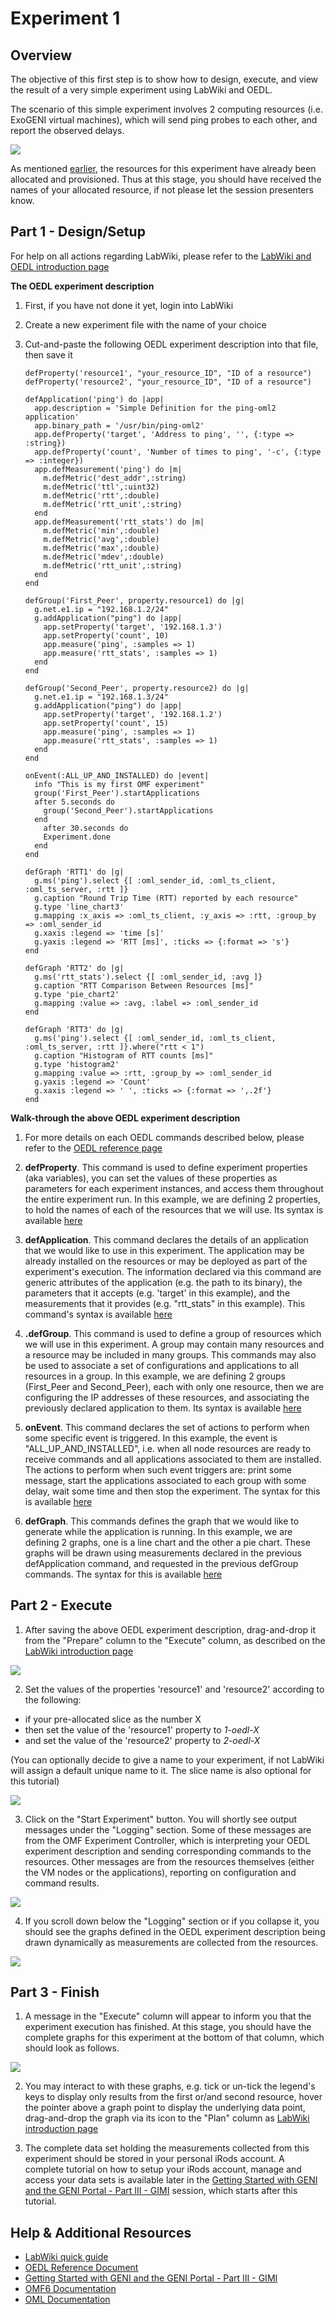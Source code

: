 # Experiment 1

## Overview

The objective of this first step is to show how to design, execute, and view the result of a very simple experiment using LabWiki and OEDL.

The scenario of this simple experiment involves 2 computing resources (i.e. ExoGENI virtual machines), which will send ping probes to each other, and report the observed delays.

<img src="https://raw.github.com/mytestbed/gec18-tutorial/master/part1/exp1_overview.png">

As mentioned [earlier](http://groups.geni.net/geni/wiki/GEC18Agenda/LabWikiAndOEDL#Pre-Requisites), the resources for this experiment have already been allocated and provisioned. Thus at this stage, you should have received the names of your allocated resource, if not please let the session presenters know. 

## Part 1 - Design/Setup 

For help on all actions regarding LabWiki, please refer to the [LabWiki and OEDL introduction page](http://groups.geni.net/geni/wiki/GEC18Agenda/LabWikiAndOEDL/Introduction)

**The OEDL experiment description**

1. First, if you have not done it yet, login into LabWiki
2. Create a new experiment file with the name of your choice
3. Cut-and-paste the following OEDL experiment description into that file, then save it

       defProperty('resource1', "your_resource_ID", "ID of a resource")
       defProperty('resource2', "your_resource_ID", "ID of a resource")

       defApplication('ping') do |app|
         app.description = 'Simple Definition for the ping-oml2 application'
         app.binary_path = '/usr/bin/ping-oml2'
         app.defProperty('target', 'Address to ping', '', {:type => :string})
         app.defProperty('count', 'Number of times to ping', '-c', {:type => :integer})
         app.defMeasurement('ping') do |m|
           m.defMetric('dest_addr',:string)
           m.defMetric('ttl',:uint32)
           m.defMetric('rtt',:double)
           m.defMetric('rtt_unit',:string)
         end
         app.defMeasurement('rtt_stats') do |m|
           m.defMetric('min',:double)
           m.defMetric('avg',:double)
           m.defMetric('max',:double)
           m.defMetric('mdev',:double)
           m.defMetric('rtt_unit',:string)
         end
       end

       defGroup('First_Peer', property.resource1) do |g|
         g.net.e1.ip = "192.168.1.2/24"
         g.addApplication("ping") do |app|
           app.setProperty('target', '192.168.1.3')
           app.setProperty('count', 10)
           app.measure('ping', :samples => 1)
           app.measure('rtt_stats', :samples => 1)
         end
       end
         
       defGroup('Second_Peer', property.resource2) do |g|
         g.net.e1.ip = "192.168.1.3/24"
         g.addApplication("ping") do |app|
           app.setProperty('target', '192.168.1.2')
           app.setProperty('count', 15)
           app.measure('ping', :samples => 1)
           app.measure('rtt_stats', :samples => 1)
         end
       end

       onEvent(:ALL_UP_AND_INSTALLED) do |event|
         info "This is my first OMF experiment"
         group('First_Peer').startApplications
         after 5.seconds do
           group('Second_Peer').startApplications
         end
           after 30.seconds do
           Experiment.done
         end
       end

       defGraph 'RTT1' do |g|
         g.ms('ping').select {[ :oml_sender_id, :oml_ts_client, :oml_ts_server, :rtt ]}
         g.caption "Round Trip Time (RTT) reported by each resource"
         g.type 'line_chart3'
         g.mapping :x_axis => :oml_ts_client, :y_axis => :rtt, :group_by => :oml_sender_id
         g.xaxis :legend => 'time [s]'
         g.yaxis :legend => 'RTT [ms]', :ticks => {:format => 's'}
       end

       defGraph 'RTT2' do |g|
         g.ms('rtt_stats').select {[ :oml_sender_id, :avg ]}
         g.caption "RTT Comparison Between Resources [ms]"
         g.type 'pie_chart2'
         g.mapping :value => :avg, :label => :oml_sender_id
       end

       defGraph 'RTT3' do |g|
         g.ms('ping').select {[ :oml_sender_id, :oml_ts_client, :oml_ts_server, :rtt ]}.where("rtt < 1")
         g.caption "Histogram of RTT counts [ms]"
         g.type 'histogram2'
         g.mapping :value => :rtt, :group_by => :oml_sender_id
         g.yaxis :legend => 'Count'
         g.xaxis :legend => ' ', :ticks => {:format => ',.2f'}
       end


**Walk-through the above OEDL experiment description**

1. For more details on each OEDL commands described below, please refer to the [OEDL reference page](http://mytestbed.net/projects/omf6/wiki/OEDLOMF6)

2. **defProperty**. This command is used to define experiment properties (aka variables), you can set the values of these properties as parameters for each experiment instances, and access them throughout the entire experiment run. In this example, we are defining 2 properties, to hold the names of each of the resources that we will use. Its syntax is available [here](http://mytestbed.net/projects/omf6/wiki/OEDLOMF6#defProperty-38-property)

3. **defApplication**. This command declares the details of an application that we would like to use in this experiment. The application may be already installed on the resources or may be deployed as part of the experiment's execution. The information declared via this command are generic attributes of the application (e.g. the path to its binary), the parameters that it accepts (e.g. 'target' in this example), and the measurements that it provides (e.g. "rtt_stats" in this example). This command's syntax is available [here](http://mytestbed.net/projects/omf6/wiki/OEDLOMF6#defApplication)

4. **.defGroup**. This command is used to define a group of resources which we will use in this experiment. A group may contain many resources and a resource may be included in many groups. This commands may also be used to associate a set of configurations and applications to all resources in a group. In this example, we are defining 2 groups (First_Peer and Second_Peer), each with only one resource, then we are configuring the IP addresses of these resources, and associating the previously declared application to them. Its syntax is available [here](http://mytestbed.net/projects/omf6/wiki/OEDLOMF6#defGroup)

5. **onEvent**. This command declares the set of actions to perform when some specific event is triggered. In this example, the event is "ALL_UP_AND_INSTALLED", i.e. when all node resources are ready to receive commands and all applications associated to them are installed. The actions to perform when such event triggers are: print some message, start the applications associated to each group with some delay, wait some time and then stop the experiment. The syntax for this is available [here](http://mytestbed.net/projects/omf6/wiki/OEDLOMF6#onEvent.)
6. **defGraph**. This commands defines the graph that we would like to generate while the application is running. In this example, we are defining 2 graphs, one is a line chart and the other a pie chart. These graphs will be drawn using measurements declared in the previous defApplication command, and requested in the previous defGroup commands. The syntax for this is available [here](http://mytestbed.net/projects/omf6/wiki/OEDLOMF6#defGraph)


## Part 2 - Execute

1. After saving the above OEDL experiment description, drag-and-drop it from the "Prepare" column to the "Execute" column, as described on the [LabWiki introduction page]([http://groups.geni.net/geni/wiki/GEC18Agenda/LabWikiAndOEDL/Introduction#Execute)

<img src="https://raw.github.com/mytestbed/gec18-tutorial/master/part1/labwiki_exp1_1.png">

2. Set the values of the properties 'resource1' and 'resource2' according to the following:
  * if your pre-allocated slice as the number X
  * then set the value of the 'resource1' property to *1-oedl-X*
  * and set the value of the 'resource2' property to *2-oedl-X*

(You can optionally decide to give a name to your experiment, if not LabWiki will assign a default unique name to it. The slice name is also optional for this tutorial)

<img src="https://raw.github.com/mytestbed/gec18-tutorial/master/part1/labwiki_exp1_2.png">

3. Click on the "Start Experiment" button. You will shortly see output messages under the "Logging" section. Some of these messages are from the OMF Experiment Controller, which is interpreting your OEDL experiment description and sending corresponding commands to the resources. Other messages are from the resources themselves (either the VM nodes or the applications), reporting on configuration and command results.

<img src="https://raw.github.com/mytestbed/gec18-tutorial/master/part1/labwiki_exp1_3.png">

4. If you scroll down below the "Logging" section or if you collapse it, you should see the graphs defined in the OEDL experiment description being drawn dynamically as measurements are collected from the resources.

<img src="https://raw.github.com/mytestbed/gec18-tutorial/master/part1/labwiki_exp1_4.png">


## Part 3 - Finish

1. A message in the "Execute" column will appear to inform you that the experiment execution has finished. At this stage, you should have the complete graphs for this experiment at the bottom of that column, which should look as follows.

<img src="https://raw.github.com/mytestbed/gec18-tutorial/master/part1/labwiki_exp1_5.png">

2. You may interact to with these graphs, e.g. tick or un-tick the legend's keys to display only results from the first or/and second resource, hover the pointer above a graph point to display the underlying data point, drag-and-drop the graph via its icon to the "Plan" column as [LabWiki introduction page](http://groups.geni.net/geni/wiki/GEC18Agenda/LabWikiAndOEDL/Introduction#Execute)

3. The complete data set holding the measurements collected from this experiment should be stored in your personal iRods account. A complete tutorial on how to setup your iRods account, manage and access your data sets is available later in the [Getting Started with GENI and the GENI Portal - Part III - GIMI](http://groups.geni.net/geni/wiki/GEC18Agenda/GettingStartedWithGENI_III_GIMI) session, which starts after this tutorial.


## Help & Additional Resources

 * [LabWiki quick guide](http://groups.geni.net/geni/wiki/GEC18Agenda/LabWikiAndOEDL/Introduction)
 * [OEDL Reference Document](http://mytestbed.net/projects/omf6/wiki/OEDLOMF6)
 * [Getting Started with GENI and the GENI Portal - Part III - GIMI](http://groups.geni.net/geni/wiki/GEC18Agenda/GettingStartedWithGENI_III_GIMI)
 * [OMF6 Documentation](http://mytestbed.net/projects/omf6/wiki/Wiki)
 * [OML Documentation](http://oml.mytestbed.net/projects/oml/wiki)